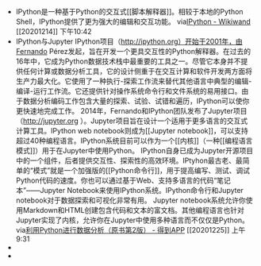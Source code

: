 - IPython是一种基于Python的交互式[[脚本解释器]]。相较于本地的Python Shell，IPython提供了更为强大的编辑和交互功能。
via[IPython - Wikiwand](https://www.wikiwand.com/zh-cn/IPython)
[[20201214]] 下午10:42
- IPython与Jupyter
IPython项目（http://ipython.org）开始于2001年，由Fernando Pérez发起，旨在开发一个更具交互性的Python解释器。在过去的16年中，它成为Python数据技术栈中最重要的工具之一。尽管它本身并不提供任何计算或数据分析工具，它的设计侧重于在交互计算和软件开发两方面将生产力最大化。它使用了一种执行-探索工作流来替代其他语言中典型的编辑-编译-运行工作流。它还提供针对操作系统命令行和文件系统的易用接口。由于数据分析编码工作包含大量的探索、试验、试错和遍历，IPython可以使你更快速地完成工作。
2014年，Fernando和IPython团队发布了Jupyter项目（http://jupyter.org
）。Jupyter项目旨在设计一个适用于更多语言的交互式计算工具。IPython web notebook则成为[[Jupyter notebook]]，可以支持超过40种编程语言。IPython系统目前可以作为一个[[内核]]（一种[[编程语言模式]]）用于在Jupyter中使用Python。
IPython自身已成为Jupyter开源项目中的一个组件，后者提供交互性、探索性的高效环境。IPtyhon最古老、最简单的“模式”就是一个加强版的[[Python命令行]]，用于提高编写、测试、调试Python代码的速度。你也可以通过基于Web、支持多语言的代码“笔记本”——Jupyter Notebook来使用IPython系统。IPython命令行和Jupyter notebook对于数据探索和可视化非常有用。
Jupyter notebook系统允许你使用Markdown和HTML创建包含代码和文本的富文档。其他编程语言也针对Jupyter实现了内核，允许你在Jupyter中使用多种语言而不仅仅是Python。
via[利用Python进行数据分析（原书第2版） - 得到APP](https://www.dedao.cn/reader?id=pqvNQ1KRJa7EmgG8MPKrzykNVbDpBWZEVq0QA1xO54nlvZq296YodejLXVJE5eAd)
[[20201225]] 上午9:31
- 
- 

